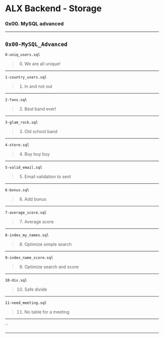 # ALX Backend - Storage
### 0x00. MySQL advanced
---
`0x00-MySQL_Advanced`
---
`0-uniq_users.sql`
> 0. We are all unique!
---
`1-country_users.sql`
> 1. In and not out
---
`2-fans.sql`
> 2. Best band ever!
---
`3-glam_rock.sql`
> 3. Old school band
---
`4-store.sql`
> 4. Buy buy buy
---
`5-valid_email.sql`
> 5. Email validation to sent
---
`6-bonus.sql`
> 6. Add bonus
---
`7-average_score.sql`
> 7. Average score
---
`8-index_my_names.sql`
> 8. Optimize simple search
---
`9-index_name_score.sql`
> 9. Optimize search and score
---
`10-div.sql`
> 10. Safe divide
---
`11-need_meeting.sql`
> 11. No table for a meeting
---
``
> 
---

